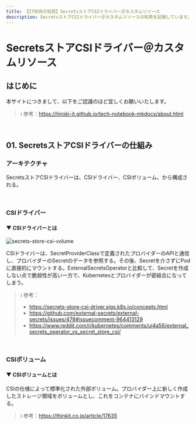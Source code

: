 ```yaml
---
title: 【IT技術の知見】SecretsストアCSIドライバー＠カスタムリソース
description: SecretsストアCSIドライバー＠カスタムリソースの知見を記録しています。
---
```


# SecretsストアCSIドライバー＠カスタムリソース

## はじめに

本サイトにつきまして、以下をご認識のほど宜しくお願いいたします。

> ℹ️ 参考：https://hiroki-it.github.io/tech-notebook-mkdocs/about.html

<br>

## 01. SecretsストアCSIドライバーの仕組み

### アーキテクチャ

SecretsストアCSIドライバーは、CSIドライバー、CSIボリューム、から構成される。

<br>

### CSIドライバー

#### ▼ CSIドライバーとは


![secrets-store-csi-volume](https://raw.githubusercontent.com/hiroki-it/tech-notebook/master/images/secrets-store-csi-volume.png)


CSIドライバーは、SecretProviderClassで定義されたプロバイダーのAPIと通信し、プロバイダーのSecretのデータを参照する。その後、Secretを介さずにPodに直接的にマウントする。ExternalSecretsOperatorと比較して、Secretを作成しない点で脆弱性が高い一方で、Kubernetesとプロバイダーが密結合になってしまう。

> ℹ️ 参考：
> 
> - https://secrets-store-csi-driver.sigs.k8s.io/concepts.html
> - https://github.com/external-secrets/external-secrets/issues/478#issuecomment-964413129
> - https://www.reddit.com/r/kubernetes/comments/uj4a56/external_secrets_operator_vs_secret_store_csi/


<br>

### CSIボリューム

#### ▼ CSIボリュームとは

CSIの仕様によって標準化された外部ボリューム。プロバイダー上に新しく作成したストレージ領域をボリュームとし、これをコンテナにバインドマウントする。

> ℹ️ 参考：https://thinkit.co.jp/article/17635

<br>
